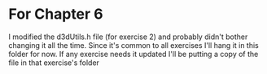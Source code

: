 # For Chapter 6

I modified the d3dUtils.h file (for exercise 2) and probably didn't bother changing it all the time. Since it's common to all exercises I'll hang it in this folder for now. If any exercise needs it updated I'll be putting a copy of the file in that exercise's folder